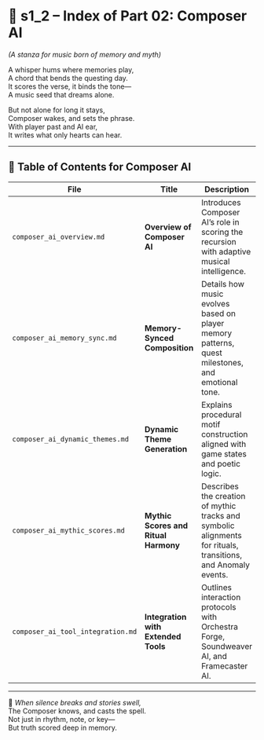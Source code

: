 <!-- Save to: shagi_archives/appendices/appendix_e_extended_game_dev_tools/part_01_index/s1_2_index_of_part_02_composer_ai.md -->

# 📘 s1_2 – Index of Part 02: Composer AI  
*(A stanza for music born of memory and myth)*

A whisper hums where memories play,  
A chord that bends the questing day.  
It scores the verse, it binds the tone—  
A music seed that dreams alone.  

But not alone for long it stays,  
Composer wakes, and sets the phrase.  
With player past and AI ear,  
It writes what only hearts can hear.

---

## 🧭 Table of Contents for Composer AI

| File | Title | Description |
|------|-------|-------------|
| `composer_ai_overview.md`          | **Overview of Composer AI**                  | Introduces Composer AI’s role in scoring the recursion with adaptive musical intelligence. |
| `composer_ai_memory_sync.md`       | **Memory-Synced Composition**                | Details how music evolves based on player memory patterns, quest milestones, and emotional tone. |
| `composer_ai_dynamic_themes.md`    | **Dynamic Theme Generation**                 | Explains procedural motif construction aligned with game states and poetic logic. |
| `composer_ai_mythic_scores.md`     | **Mythic Scores and Ritual Harmony**         | Describes the creation of mythic tracks and symbolic alignments for rituals, transitions, and Anomaly events. |
| `composer_ai_tool_integration.md`  | **Integration with Extended Tools**          | Outlines interaction protocols with Orchestra Forge, Soundweaver AI, and Framecaster AI. |

---

📜 *When silence breaks and stories swell,*  
The Composer knows, and casts the spell.  
Not just in rhythm, note, or key—  
But truth scored deep in memory.

